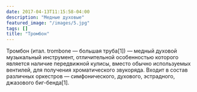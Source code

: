 ```yaml
---
date: 2017-04-13T11:15:58-04:00
description: "Медные духовые"
featured_image: "/images/5.jpg"
tags: []
title: "Тромбон"
---
```


Тромбон (итал. trombone — большая труба[1]) — медный духовой музыкальный инструмент, отличительной особенностью которого является наличие передвижной кулисы, вместо обычно используемых вентилей, для получения хроматического звукоряда.
Входит в состав различных оркестров — симфонического, духового, эстрадного, джазового биг-бенда[1].

